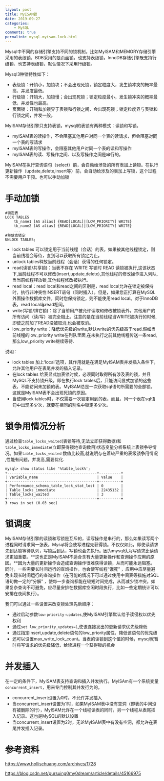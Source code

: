 ```yaml
---
layout: post
title: MyISAM锁
date: 2019-09-27
categories:
    - MySQL
comments: true
permalink: mysql-myisam-lock.html
---
```


Mysql中不同的存储引擎支持不同的锁机制。比如MyISAM和MEMORY存储引擎采用的表级锁，BDB采用的是页面锁，也支持表级锁，InnoDB存储引擎既支持行级锁，也支持表级锁，默认情况下采用行级锁。

Mysql3种锁特性如下：

- 表级锁：开销小，加锁块；不会出现死锁，锁定粒度大，发生锁冲突的概率最高，并发度最低。
- 行级锁：开销大，加锁慢；会出现死锁；锁定粒度最小，发生锁冲突的概率最低，并发性也最高。
- 页面锁：开销和加锁界于表锁和行锁之间，会出现死锁；锁定粒度界与表锁和行锁之间，并发一般。

MyISAM存储引擎只支持表锁，mysql的表锁有两种模式：读锁和写锁。

- myISAM表的读操作，不会阻塞其他用户对同一个表的读请求，但会阻塞对同一个表的写请求
- myISAM表的写操作，会阻塞其他用户对同一个表的读和写操作
- myISAM表的读、写操作之间、以及写操作之间是串行的。

MyISAM在执行查询语句（select）前，会自动给涉及的所有表加上读锁。在执行更新操作（update,delete,insert等）前，会自动给涉及的表加上写锁，这个过程不需要用户干预。也可以手动加锁

# 手动加锁

```
#锁定表
LOCK TABLES 
    tb_name1 [AS alias] {READ[LOCAL]|[LOW_PRIORITY] WRITE}
    tb_name2 [AS alias] {READ[LOCAL]|[LOW_PRIORITY] WRITE}
    ...
#释放表锁定
UNLOCK TABLES;
```

- lock tables 可以锁定用于当前线程（会话）的表。如果被其他线程锁定，则当前线程会等待，直到可以获取所有锁定为止。
- unlock tables释放当前线程（会话）获得的任何锁定。
- read(读锁/共享锁)：当表不存在 WRITE 写锁时 READ 读锁被执行,这该状态下,当前线程不可以修改(insert,update,delete),其他线程的修改操作进入列队,当当前线程释放锁,其他线程修改被执行。
- read local：read local和read之间的区别是，read local允许在锁定被保持时，执行非冲突性INSERT语句（同时插入）。但是，如果您正打算在MySQL外面操作数据库文件，同时您保持锁定，则不能使用read local。对于InnoDB表，read local与read相同。
- write(写锁/排它锁)：除了当前用户被允许读取和修改被锁表外，其他用户的所有访问（读/写）被完全阻止。注意的是在当前线程当WRITE被执行的时候,即使之前加了READ没被取消,也会被取消。
- low_priority write：降低优先级的write,默认write的优先级高于read.假如当前线程的low_priority write在列队里面,在未执行之前其他线程传送一条read,那么low_priority write继续等待.

说明：

- lock tables 加上‘local’选项，其作用就是在满足MyISAM表并发插入条件下，允许其他用户在表尾并发的插入记录。
- 在lock tables 给表显式加表锁时候，必须同时取得所有涉及表的锁，并且MySQL不支持锁升级。即在执行lock tables后，只能访问显式加锁的这些表，不能访问未加锁的表。MyISAM总是一次获取sql语句所需要的全部锁。这就是MyISAM表不会出现死锁的原因。
- 当使用lock tables时，不仅需要一次锁定用到的表，而且，同一个表在sql语句中出现多少次，就要在相同的别名中锁定多少次。

# 锁争用情况分析
通过检查`table_locks_waited`(表锁等待,无法立即获得数据)和`table_locks_immediate`(立即获得锁地查询数目)状态变量分析系统上表锁争夺情况。如果`table_locks_waited` 数值比较高,就说明存在着较严重的表级锁争用情况 ,性能有问题，并发高,需要优化.

```
mysql> show status like '%table_lock%';
+-----------------------------------------+----------+
| Variable_name                           | Value    |
+-----------------------------------------+----------+
| Performance_schema_table_lock_stat_lost | 0        |
| Table_locks_immediate                   | 22435132 |
| Table_locks_waited                      | 3        |
+-----------------------------------------+----------+
3 rows in set (0.03 sec)
```
# 锁调度

MyISAM存储引擎的读锁和写锁是互斥的，读写操作是串行的，那么如果读写两个进程同时请求同一张表，Mysql将会使写进程先获得锁。不仅仅如此，即使读请求先到达锁等待队列，写锁后到达，写锁也会先执行。因为mysql认为写请求比读请求更加重要。**这也正是MyISAM不适合含有大量更新操作和查询操作应用的原因。**因为大量的更新操作会造成查询操作很难获得读锁，从而可能永远阻塞。同时，一些需要长时间运行的查询操作，也会使写线程“饿死” ，应用中应尽量避免出现长时间运行的查询操作（在可能的情况下可以通过使用中间表等措施对SQL语句做一定的“分解” ，使每一步查询都能在较短时间完成，从而减少锁冲突。如果复杂查询不可避免，应尽量安排在数据库空闲时段执行，比如一些定期统计可以安排在夜间执行）。

我们可以通过一些设置来改变锁处理先后顺序：

- 通过启动参数`low-priority-updates`,使MyISAM引擎默认给予读侵权以优先权利
- 通过`set low_priority_updates=1`,使该连接发出的更新请求优先级降低
- 通过指定insert,update,delete语句的low_priority属性，降低该语句的优先级
- 还可以设置max_write_lock_count。当表的读锁到这个值的时候，mysql就暂时将写请求的优先级降低，给读进程一个获得锁的机会

# 并发插入
在一定的条件下，MyISAM表支持查询和插入并发执行。MyISAm有一个系统变量`concurrent_insert`，用来专门控制其并发行为的。

- concurrent_insert设置为0时，不允许并发插入
- 当concurrent_insert设置为1时，如果MyISAM表中没有空洞（即表的中间没有被删除的行），MyISAM允许在一个线程读表的同时，另一个线程从表尾插入记录。这也是MySQL的默认设置
- 当concurrent_insert设置为2时，无论MyISAM表中有没有空洞，都允许在表尾并发插入记录。

# 参考资料

https://www.hollischuang.com/archives/1728

https://blog.csdn.net/pursuing0my0dream/article/details/45166975